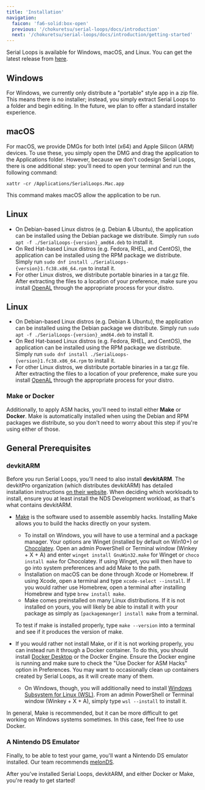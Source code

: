 ```yaml
---
title: 'Installation'
navigation:
  faicon: 'fa6-solid:box-open'
  previous: '/chokuretsu/serial-loops/docs/introduction'
  next: '/chokuretsu/serial-loops/docs/introduction/getting-started'
---
```


Serial Loops is available for Windows, macOS, and Linux. You can get the latest release from [here](https://github.com/haroohie-club/SerialLoops/releases/latest).

## Windows
For Windows, we currently only distribute a "portable" style app in a zip file.
This means there is no installer; instead, you simply extract Serial Loops to a
folder and begin editing. In the future, we plan to offer a standard installer
experience.

## macOS
For macOS, we provide DMGs for both Intel (x64) and Apple Silicon (ARM) devices. To use these, you simply open the DMG
and drag the application to the Applications folder. However, because we don't codesign Serial Loops, there is one
additional step: you'll need to open your terminal and run the following command:
```
xattr -cr /Applications/SerialLoops.Mac.app
```
This command makes macOS allow the application to be run.

## Linux
* On Debian-based Linux distros (e.g. Debian & Ubuntu), the application can be installed using the Debian package we distribute. Simply run
  `sudo apt -f ./SerialLoops-{version}_amd64.deb` to install it.
* On Red Hat-based Linux distros (e.g. Fedora, RHEL, and CentOS), the application can be installed using the RPM package we distribute. Simply run
  `sudo dnf install ./SerialLoops-{version}1.fc38.x86_64.rpm` to install it.
* For other Linux distros, we distribute portable binaries in a tar.gz file. After extracting the files to a location
  of your preference, make sure you install [OpenAL](https://www.openal.org/) through the appropriate process for your distro.

## Linux
* On Debian-based Linux distros (e.g. Debian & Ubuntu), the application can be
  installed using the Debian package we distribute. Simply run `sudo apt -f
  ./SerialLoops-{version}_amd64.deb` to install it.
* On Red Hat-based Linux distros (e.g. Fedora, RHEL, and CentOS), the
  application can be installed using the RPM package we distribute. Simply run
  `sudo dnf install ./SerialLoops-{version}1.fc38.x86_64.rpm` to install it.
* For other Linux distros, we distribute portable binaries in a tar.gz file.
  After extracting the files to a location of your preference, make sure you
  install [OpenAL](https://www.openal.org/) through the appropriate process for
  your distro.

### Make or Docker
Additionally, to apply ASM hacks, you'll need to install either **Make** or **Docker**. Make is automatically installed when using the Debian and RPM
packages we distribute, so you don't need to worry about this step if you're using either of those.

## General Prerequisites
### devkitARM
Before you run Serial Loops, you'll need to also install **devkitARM**. The
devkitPro organization (which distributes devkitARM) has detailed installation
instructions [on their website](https://devkitpro.org/wiki/Getting_Started).
When deciding which workloads to install, ensure you at least install the NDS
Development workload, as that's what contains devkitARM.

* [Make](https://www.gnu.org/software/make/) is the software used to assemble assembly hacks. Installing Make allows you to build the hacks
  directly on your system.
    - To install on Windows, you will have to use a terminal and a package manager. Your options are Winget (installed by default on Win10+) or
      [Chocolatey](https://chocolatey.org/). Open an admin PowerShell or Terminal window (Winkey + X + A) and enter `winget install GnuWin32.make`
      for Winget or `choco install make` for Chocolatey. If using Winget, you will then have to go into system preferences and add Make to the path.
    - Installation on macOS can be done through Xcode or Homebrew. If using Xcode, open a terminal and type `xcode-select --install`. If you would
      rather use Homebrew, open a terminal after installing Homebrew and type `brew install make`.
    - Make comes preinstalled on many Linux distributions. If it is not installed on yours, you will likely be able to install it with your package
      as simply as `[packagemanger] install make` from a terminal.
  
  To test if make is installed properly, type `make --version` into a terminal and see if it produces the version of make.
* If you would rather not install Make, or if it is not working properly, you can instead run it through a Docker container. To do this, you should
  install [Docker Desktop](https://www.docker.com/products/docker-desktop/) or the Docker Engine. Ensure the Docker engine is running and make sure
  to check the "Use Docker for ASM Hacks" option in Preferences. You may want to occasionally clean up containers created by Serial Loops, as it will
  create many of them.
    - On Windows, though, you will additionally need to install [Windows Subsystem for Linux (WSL)](https://learn.microsoft.com/en/windows/wsl/install).
      From an admin PowerShell or Terminal window (Winkey + X + A), simply type `wsl --install` to install it.

In general, Make is recommended, but it can be more difficult to get working on Windows systems sometimes. In this case, feel free to use Docker.

### A Nintendo DS Emulator
Finally, to be able to test your game, you'll want a Nintendo DS emulator installed. Our team recommends [melonDS](https://melonds.kuribo64.net/).

After you've installed Serial Loops, devkitARM, and either Docker or Make, you're ready to get started!